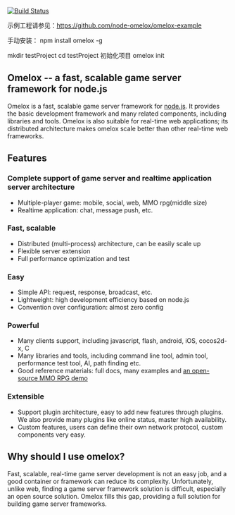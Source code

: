 

[![Build Status](https://travis-ci.org/node-omelox/omelox.svg?branch=master)](https://travis-ci.org/node-omelox/omelox)

示例工程请参见：https://github.com/node-omelox/omelox-example

手动安装：
npm install omelox -g

mkdir testProject
cd testProject
初始化项目
omelox init


## Omelox -- a fast, scalable game server framework for node.js

Omelox is a fast, scalable game server framework for [node.js](http://nodejs.org).
It provides the basic development framework and many related components, including libraries and tools.
Omelox is also suitable for real-time web applications; its distributed architecture makes omelox scale better than other real-time web frameworks.

## Features

### Complete support of game server and realtime application server architecture

* Multiple-player game: mobile, social, web, MMO rpg(middle size)
* Realtime application: chat,  message push, etc.

### Fast, scalable

* Distributed (multi-process) architecture, can be easily scale up
* Flexible server extension
* Full performance optimization and test

### Easy

* Simple API: request, response, broadcast, etc.
* Lightweight: high development efficiency based on node.js
* Convention over configuration: almost zero config

### Powerful

* Many clients support, including javascript, flash, android, iOS, cocos2d-x, C
* Many libraries and tools, including command line tool, admin tool, performance test tool, AI, path finding etc.
* Good reference materials: full docs, many examples and [an open-source MMO RPG demo](https://github.com/NetEase/omelox/wiki/Introduction-to--Lord-of-Omelox)

### Extensible

* Support plugin architecture, easy to add new features through plugins. We also provide many plugins like online status, master high availability.
* Custom features, users can define their own network protocol, custom components very easy.

## Why should I use omelox?
Fast, scalable, real-time game server development is not an easy job, and a good container or framework can reduce its complexity.
Unfortunately, unlike web, finding a game server framework solution is difficult, especially an open source solution. Omelox fills this gap, providing a full solution for building game server frameworks.

